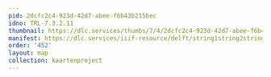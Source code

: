 ```yaml
---
pid: 2dcfc2c4-923d-42d7-abee-f6b43b215bec
idno: TRL-7.3.2.11
thumbnail: https://dlc.services/thumbs/7/4/2dcfc2c4-923d-42d7-abee-f6b43b215bec/full/400,339/0/default.jpg
manifest: https://dlc.services/iiif-resource/delft/string1string2string3/kaartenproject-2007/TRL-7.3.2.11
order: '452'
layout: map
collection: kaartenproject
---
```

